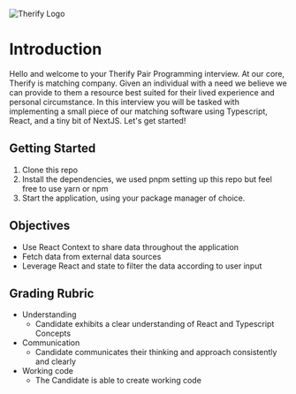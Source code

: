 ![Therify Logo](https://res.cloudinary.com/dbrkfldqn/image/upload/v1673453089/app.therify.co/logo/therify-logo_wqj1is.png)

# Introduction

Hello and welcome to your Therify Pair Programming interview. At our core, Therify is matching company. Given an individual with a need we believe we can provide to them a resource best suited for their lived experience and personal circumstance. In this interview you will be tasked with implementing a small piece of our matching software using Typescript, React, and a tiny bit of NextJS. Let's get started!

## Getting Started

1. Clone this repo
2. Install the dependencies, we used pnpm setting up this repo but feel free to use yarn or npm
3. Start the application, using your package manager of choice.

## Objectives

- Use React Context to share data throughout the application
- Fetch data from external data sources
- Leverage React and state to filter the data according to user input

## Grading Rubric

- Understanding
  - Candidate exhibits a clear understanding of React and Typescript Concepts
- Communication
  - Candidate communicates their thinking and approach consistently and clearly
- Working code
  - The Candidate is able to create working code
